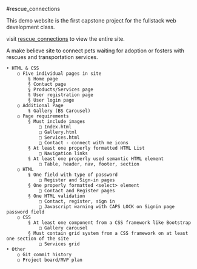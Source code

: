 #rescue_connections

This demo website is the first capstone project for the fullstack web development class.

visit [rescue_connections](https://keira-mclean.github.io/rescue-connections/) to view the entire site.

A make believe site to connect pets waiting for adoption or fosters with rescues and transportation services.

	• HTML & CSS
		○ Five individual pages in site
			§ Home page
			§ Contact page
			§ Products/Services page
			§ User registration page
			§ User login page
		○ Additional Page
			§ Gallery (BS Carousel)
		○ Page requirements
			§ Must include images
				□ Index.html
				□ Gallery.html
				□ Services.html
				□ Contact - connect with me icons
			§ At least one properly formatted HTML List
				□ Navigation links
			§ At least one properly used semantic HTML element
				□ Table, header, nav, footer, section
		○ HTML
			§ One field with type of password
				□ Register and Sign-in pages
			§ One properly formatted <select> element
				□ Contact and Register pages
			§ One HTML validation
				□ Contact, register, sign in
				□ Javascript warning with CAPS LOCK on Signin page password field
		○ CSS
			§ At least one component from a CSS framework like Bootstrap
				□ Gallery carousel
			§ Must contain grid system from a CSS framework on at least one section of the site
				□ Services grid
	• Other
		○ Git commit history
		○ Project board/MVP plan
